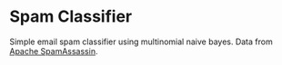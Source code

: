 # Spam Classifier
Simple email spam classifier using multinomial naive bayes. Data from [Apache SpamAssassin](https://spamassassin.apache.org/old/publiccorpus/).
